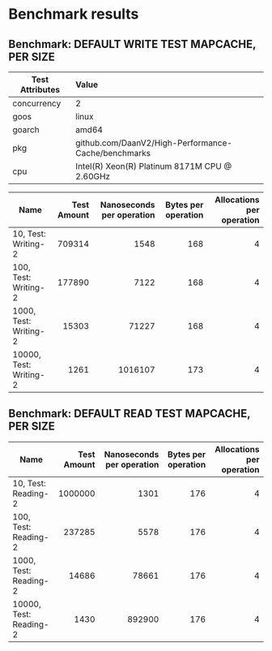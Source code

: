 # Benchmark results

## Benchmark: DEFAULT WRITE TEST MAPCACHE, PER SIZE 

|Test Attributes|Value|
|---------------|:-----|
|concurrency|2|
|goos|linux|
|goarch|amd64|
|pkg|github.com/DaanV2/High-Performance-Cache/benchmarks|
|cpu|Intel(R) Xeon(R) Platinum 8171M CPU @ 2.60GHz|

|Name|Test Amount|Nanoseconds per operation|Bytes per operation|Allocations per operation|
|----|---:|---:|---:|---:|
|10, Test: Writing-2|709314|1548|168|4|
|100, Test: Writing-2|177890|7122|168|4|
|1000, Test: Writing-2|15303|71227|168|4|
|10000, Test: Writing-2|1261|1016107|173|4|

## Benchmark: DEFAULT READ TEST MAPCACHE, PER SIZE 

|Name|Test Amount|Nanoseconds per operation|Bytes per operation|Allocations per operation|
|----|---:|---:|---:|---:|
|10, Test: Reading-2|1000000|1301|176|4|
|100, Test: Reading-2|237285|5578|176|4|
|1000, Test: Reading-2|14686|78661|176|4|
|10000, Test: Reading-2|1430|892900|176|4|

